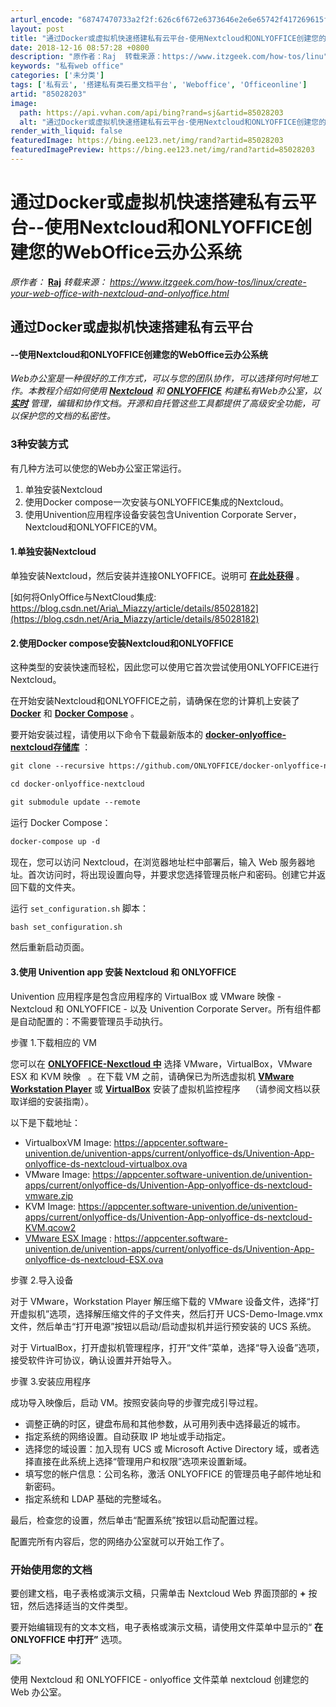 ```yaml
---
arturl_encode: "68747470733a2f2f:626c6f672e6373646e2e6e65742f417269615f4d69617a7a79:2f61727469636c652f64657461696c732f3835303238323033"
layout: post
title: "通过Docker或虚拟机快速搭建私有云平台-使用Nextcloud和ONLYOFFICE创建您的WebOffice云办公系统"
date: 2018-12-16 08:57:28 +0800
description: "原作者：Raj  转载来源：https://www.itzgeek.com/how-tos/linu"
keywords: "私有web office"
categories: ['未分类']
tags: ['私有云', '搭建私有类石墨文档平台', 'Weboffice', 'Officeonline']
artid: "85028203"
image:
  path: https://api.vvhan.com/api/bing?rand=sj&artid=85028203
  alt: "通过Docker或虚拟机快速搭建私有云平台-使用Nextcloud和ONLYOFFICE创建您的WebOffice云办公系统"
render_with_liquid: false
featuredImage: https://bing.ee123.net/img/rand?artid=85028203
featuredImagePreview: https://bing.ee123.net/img/rand?artid=85028203
---
```


# 通过Docker或虚拟机快速搭建私有云平台--使用Nextcloud和ONLYOFFICE创建您的WebOffice云办公系统

*原作者：*
[**Raj**](https://www.itzgeek.com/author/admin)
*转载来源：
<https://www.itzgeek.com/how-tos/linux/create-your-web-office-with-nextcloud-and-onlyoffice.html>*

## 通过Docker或虚拟机快速搭建私有云平台

#### --使用Nextcloud和ONLYOFFICE创建您的WebOffice云办公系统

*Web办公室是一种很好的工作方式，可以与您的团队协作，可以选择何时何地工作。本教程介绍如何使用
**[Nextcloud](https://nextcloud.com/)**
和
**[ONLYOFFICE](http://www.onlyoffice.com/)**
构建私有Web办公室，以
**[实时](https://nextcloud.com/)**
管理，编辑和协作文档。开源和自托管这些工具都提供了高级安全功能，可以保护您的文档的私密性。*

### 3种安装方式

有几种方法可以使您的Web办公室正常运行。

1. 单独安装Nextcloud
2. 使用Docker compose一次安装与ONLYOFFICE集成的Nextcloud。
3. 使用Univention应用程序设备安装包含Univention Corporate Server，Nextcloud和ONLYOFFICE的VM。

#### 1.单独安装Nextcloud

单独安装Nextcloud，然后安装并连接ONLYOFFICE。说明可
**[在此处获得](https://www.itzgeek.com/how-tos/linux/edit-owncloud-nextcloud-documents-online-with-onlyoffice-online-editor.html)**
。

[如何将OnlyOffice与NextCloud集成: https://blog.csdn.net/Aria\_Miazzy/article/details/85028182](https://blog.csdn.net/Aria_Miazzy/article/details/85028182)

#### 2.使用Docker compose安装Nextcloud和ONLYOFFICE

这种类型的安装快速而轻松，因此您可以使用它首次尝试使用ONLYOFFICE进行Nextcloud。

在开始安装Nextcloud和ONLYOFFICE之前，请确保在您的计算机上安装了
**[Docker](https://www.itzgeek.com/tag/docker)**
和
**[Docker Compose](https://docs.docker.com/compose/install/)**
。

要开始安装过程，请使用以下命令下载最新版本的
**[docker-onlyoffice-nextcloud存储库](https://github.com/ONLYOFFICE/docker-onlyoffice-nextcloud)**
：

```html
git clone --recursive https://github.com/ONLYOFFICE/docker-onlyoffice-nextcloud

cd docker-onlyoffice-nextcloud

git submodule update --remote
```

运行 Docker Compose：

```html
docker-compose up -d
```

现在，您可以访问 Nextcloud，在浏览器地址栏中部署后，输入 Web 服务器地址。首次访问时，将出现设置向导，并要求您选择管理员帐户和密码。创建它并返回下载的文件夹。

运行
`set_configuration.sh`
脚本：

```html
bash set_configuration.sh
```

然后重新启动页面。

#### 3.使用 Univention app 安装 Nextcloud 和 ONLYOFFICE

Univention 应用程序是包含应用程序的 VirtualBox 或 VMware 映像 - Nextcloud 和 ONLYOFFICE - 以及 Univention Corporate Server。所有组件都是自动配置的：不需要管理员手动执行。

步骤 1.下载相应的 VM

您可以在
**[ONLYOFFICE-Nexctloud 中](https://www.univention.com/products/univention-app-center/onlyoffice-document-server-with-nextcloud/)**
选择 VMware，VirtualBox，VMware ESX 和 KVM 映像   。在下载 VM 之前，请确保已为所选虚拟机
**[VMware Workstation Player](https://my.vmware.com/en/web/vmware/free#desktop_end_user_computing/vmware_workstation_player/14_0)**
或
**[VirtualBox](https://www.itzgeek.com/tag/virtualbox)**
安装了虚拟机监控程序    （请参阅文档以获取详细的安装指南）。

以下是下载地址：

* VirtualboxVM Image:
  <https://appcenter.software-univention.de/univention-apps/current/onlyoffice-ds/Univention-App-onlyoffice-ds-nextcloud-virtualbox.ova>
* VMware Image:
  <https://appcenter.software-univention.de/univention-apps/current/onlyoffice-ds/Univention-App-onlyoffice-ds-nextcloud-vmware.zip>
* KVM Image:
  <https://appcenter.software-univention.de/univention-apps/current/onlyoffice-ds/Univention-App-onlyoffice-ds-nextcloud-KVM.qcow2>
* [VMware ESX Image](https://appcenter.software-univention.de/univention-apps/current/onlyoffice-ds/Univention-App-onlyoffice-ds-nextcloud-ESX.ova)
  :
  <https://appcenter.software-univention.de/univention-apps/current/onlyoffice-ds/Univention-App-onlyoffice-ds-nextcloud-ESX.ova>

步骤 2.导入设备

对于 VMware，Workstation Player 解压缩下载的 VMware 设备文件，选择“打开虚拟机”选项，选择解压缩文件的子文件夹，然后打开 UCS-Demo-Image.vmx 文件，然后单击“打开电源”按钮以启动/启动虚拟机并运行预安装的 UCS 系统。

对于 VirtualBox，打开虚拟机管理程序，打开“文件”菜单，选择“导入设备”选项，接受软件许可协议，确认设置并开始导入。

步骤 3.安装应用程序

成功导入映像后，启动 VM。按照安装向导的步骤完成引导过程。

* 调整正确的时区，键盘布局和其他参数，从可用列表中选择最近的城市。
* 指定系统的网络设置。自动获取 IP 地址或手动指定。
* 选择您的域设置：加入现有 UCS 或 Microsoft Active Directory 域，或者选择直接在此系统上选择“管理用户和权限”选项来设置新域。
* 填写您的帐户信息：公司名称，激活 ONLYOFFICE 的管理员电子邮件地址和新密码。
* 指定系统和 LDAP 基础的完整域名。

最后，检查您的设置，然后单击“配置系统”按钮以启动配置过程。

配置完所有内容后，您的网络办公室就可以开始工作了。

### 开始使用您的文档

要创建文档，电子表格或演示文稿，只需单击 Nextcloud Web 界面顶部的
 **+**
按钮，然后选择适当的文件类型。

要开始编辑现有的文本文档，电子表格或演示文稿，请使用文件菜单中显示的“
**在 ONLYOFFICE 中打开”**
选项。

![](https://i-blog.csdnimg.cn/blog_migrate/05089f9b5d4f2859e5d7177a25385fc0.png)

使用 Nextcloud 和 ONLYOFFICE - onlyoffice 文件菜单 nextcloud 创建您的 Web 办公室。